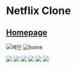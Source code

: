 # Netflix Clone
## [Homepage](https://dong53358.github.io/netflix-clone/)
![메인](https://user-images.githubusercontent.com/82385282/186594125-6d899311-98ed-4262-8d23-5e27226285ac.png)
![home](https://user-images.githubusercontent.com/82385282/186596100-e940910d-c48b-47db-af41-7096d4e1bda2.png)

<img src="https://img.shields.io/badge/React-61DAFB?style=for-the-badge&logo=React&logoColor=white"> <img src="https://img.shields.io/badge/React Query-FF4154?style=for-the-badge&logo=React Query&logoColor=white"> <img src="https://img.shields.io/badge/React Hook Form-EC5990?style=for-the-badge&logo=&logoColor=white"> <img src="https://img.shields.io/badge/styled components-DB7093?style=for-the-badge&logo=styled-components&logoColor=white"> <img src="https://img.shields.io/badge/TypeScript-3178C6?style=for-the-badge&logo=TypeScript&logoColor=white"> <img src="https://img.shields.io/badge/recoil-DB7093?style=for-the-badge&logo=&logoColor=white">
